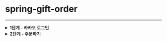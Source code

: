 # spring-gift-order

---
<details>
<summary><strong>1단계 - 카카오 로그인</strong></summary>

- application-secret-key.properties에 추가
    - cliendt_id
    - redirect_uri
- .gitignore에 properties 추가
- KakaoProperties 생성
    - config 패키지에 생성
    - client_id
    - redirect_uri
- Application 수정
- KakaoLoginController 생성
    - 카카오 로그인 화면
    - 액세스 토큰 얻기
- KakaoAccessTokenDTO 생성
- KakaoService 생성
    - 인가 코드를 통해 액세스 토큰 받기
- 카카오 로그인 화면 만들기
    - 버튼 클릭 시 로그인 화면으로 이동
- 액세스 토큰 얻기 성공 화면 만들기
</details>

<details>
<summary><strong>2단계 - 주문하기</strong></summary>

- 액세스 토큰으로부터 정보 추출하기
  - KakaoAccountDTO 생성
  - KakaoUserInfoDTO 생성
  - KakaoService에 메서드 추가
    - KakaoProperties에서 url 관리하기 
    - 액세스 토큰으로부터 이메일 뽑아와서 멤버로 저장하기
    - JwtToken 생성하기
  - KakaoLoginController 수정
  - kakao_access_token.html 수정

- 주문하기
  - Order 엔티티 만들기
  - OrderDTO 만들기
    - OrderRequestDTO
      - 주문 버튼 눌렀을 떄 넘겨줄 정보
    - OrderResponseDTO
      - 카카오톡 메시지 보낼 때 필요한 정보
  - OrderRepository 만들기
  - OrderService 만들기
  - OrderController 만들기
    - order_form 이동 시 예시 데이터 넣기
    - Order가 생성되면 주문이 된 것이므로 수량 차감하기
  - option_list.html 수정
    - order_form으로 이동하는 버튼 만들기
  - order_form 생성

- 카카오톡 메시지 보내기
  - KakaoService에 메서드 추가
    - 카카오톡 메시지 보내는 메서드 추가
    - 메시지 템플릿 생성
  - OrderController 수정
    - 주문 버튼을 눌렀을 때 메시지 보내도록 수정
</details>